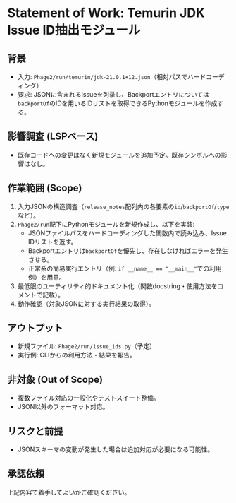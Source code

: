 # Statement of Work: Temurin JDK Issue ID抽出モジュール

## 背景
- 入力: `Phage2/run/temurin/jdk-21.0.1+12.json`（相対パスでハードコーディング）
- 要求: JSONに含まれるIssueを列挙し、Backportエントリについては`backportOf`のIDを用いるIDリストを取得できるPythonモジュールを作成する。

## 影響調査 (LSPベース)
- 既存コードへの変更はなく新規モジュールを追加予定。既存シンボルへの影響はなし。

## 作業範囲 (Scope)
1. 入力JSONの構造調査（`release_notes`配列内の各要素の`id`/`backportOf`/`type`など）。
2. `Phage2/run`配下にPythonモジュールを新規作成し、以下を実装:
   - JSONファイルパスをハードコーディングした関数内で読み込み、Issue IDリストを返す。
   - Backportエントリは`backportOf`を優先し、存在しなければエラーを発生させる。
   - 正常系の簡易実行エントリ（例: `if __name__ == "__main__"`での利用例）を用意。
3. 最低限のユーティリティ的ドキュメント化（関数docstring・使用方法をコメントで記載）。
4. 動作確認（対象JSONに対する実行結果の取得）。

## アウトプット
- 新規ファイル: `Phage2/run/issue_ids.py`（予定）
- 実行例: CLIからの利用方法・結果を報告。

## 非対象 (Out of Scope)
- 複数ファイル対応の一般化やテストスイート整備。
- JSON以外のフォーマット対応。

## リスクと前提
- JSONスキーマの変動が発生した場合は追加対応が必要になる可能性。

## 承認依頼
上記内容で着手してよいかご確認ください。
